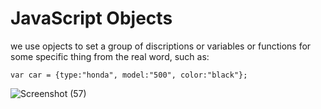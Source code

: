 # JavaScript Objects

we use opjects to set a group of discriptions or variables or functions for some specific thing from the real word, such as:

`var car = {type:"honda", model:"500", color:"black"};`

![Screenshot (57)](https://user-images.githubusercontent.com/70090232/93011156-87301500-f59c-11ea-9154-0d1597c86bfd.png)




